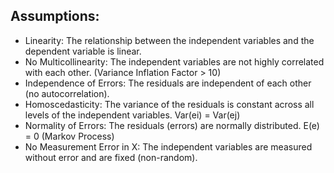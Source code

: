 ## Assumptions:

- Linearity: The relationship between the independent variables and the dependent variable is linear.
- No Multicollinearity: The independent variables are not highly correlated with each other. (Variance Inflation Factor > 10)
- Independence of Errors: The residuals are independent of each other (no autocorrelation).
- Homoscedasticity: The variance of the residuals is constant across all levels of the independent variables. Var(ei) = Var(ej)
- Normality of Errors: The residuals (errors) are normally distributed. E(e) = 0 (Markov Process)
- No Measurement Error in X: The independent variables are measured without error and are fixed (non-random).
